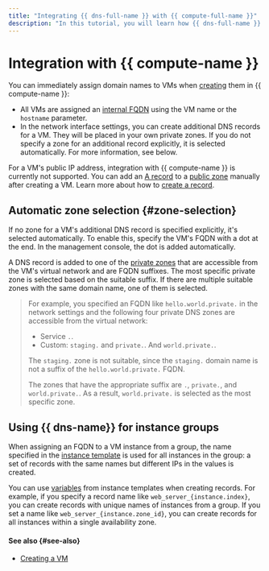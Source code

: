 ```yaml
---
title: "Integrating {{ dns-full-name }} with {{ compute-full-name }}"
description: "In this tutorial, you will learn how {{ dns-full-name }} is related to {{ compute-full-name }} resources."
---
```


# Integration with {{ compute-name }}

You can immediately assign domain names to VMs when [creating](../../compute/operations/index.md) them in {{ compute-name }}:

* All VMs are assigned an [internal FQDN](../../compute/concepts/network.md#hostname) using the VM name or the `hostname` parameter.
* In the network interface settings, you can create additional DNS records for a VM. They will be placed in your own private zones. If you do not specify a zone for an additional record explicitly, it is selected automatically. For more information, see below.

For a VM's public IP address, integration with {{ compute-name }} is currently not supported. You can add an [A record](resource-record.md#a) to a [public zone](dns-zone.md#public-zones) manually after creating a VM. Learn more about how to [create a record](../operations/resource-record-create.md).

## Automatic zone selection {#zone-selection}

If no zone for a VM's additional DNS record is specified explicitly, it's selected automatically. To enable this, specify the VM's FQDN with a dot at the end. In the management console, the dot is added automatically.

A DNS record is added to one of the [private zones](dns-zone.md#private-zones) that are accessible from the VM's virtual network and are FQDN suffixes. The most specific private zone is selected based on the suitable suffix. If there are multiple suitable zones with the same domain name, one of them is selected.

> For example, you specified an FQDN like `hello.world.private.` in the network settings and the following four private DNS zones are accessible from the virtual network:
>
> * Service `.`.
> * Custom: `staging.` and `private.`. And `world.private.`.
>
> The `staging.` zone is not suitable, since the `staging.` domain name is not a suffix of the `hello.world.private.` FQDN.
>
> The zones that have the appropriate suffix are `.`, `private.`, and `world.private.`. As a result, `world.private.` is selected as the most specific zone.

## Using {{ dns-name}} for instance groups

When assigning an FQDN to a VM instance from a group, the name specified in the [instance template](../../compute/concepts/instance-groups/instance-template.md) is used for all instances in the group: a set of records with the same names but different IPs in the values is created.

You can use [variables](../../compute/concepts/instance-groups/variables-in-the-template.md) from instance templates when creating records. For example, if you specify a record name like `web_server_{instance.index}`, you can create records with unique names of instances from a group. If you set a name like `web_server_{instance.zone_id}`, you can create records for all instances within a single availability zone.

#### See also {#see-also}

* [Creating a VM](../../compute/operations/index.md)
